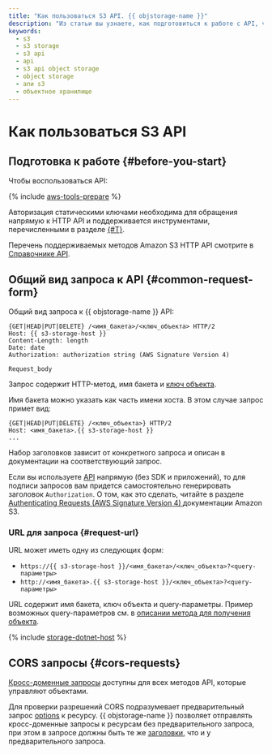 ```yaml
---
title: "Как пользоваться S3 API. {{ objstorage-name }}"
description: "Из статьи вы узнаете, как подготовиться к работе с API, что представляет собой запрос к {{ objstorage-name }} API и как использовать кросс-доменные запросы."
keywords:
  - s3
  - s3 storage
  - s3 api
  - api
  - s3 api object storage
  - object storage
  - апи s3
  - объектное хранилище
---
```


# Как пользоваться S3 API

## Подготовка к работе {#before-you-start}

Чтобы воспользоваться API:

{% include [aws-tools-prepare](../../_includes/aws-tools/aws-tools-prepare.md) %}

Авторизация статическими ключами необходима для обращения напрямую к HTTP API и поддерживается инструментами, перечисленными в разделе [{#T}](../tools/index.md).

Перечень поддерживаемых методов Amazon S3 HTTP API смотрите в [Справочнике API](api-ref/index.md).

## Общий вид запроса к API {#common-request-form}

Общий вид запроса к {{ objstorage-name }} API:

```
{GET|HEAD|PUT|DELETE} /<имя_бакета>/<ключ_объекта> HTTP/2
Host: {{ s3-storage-host }}
Content-Length: length
Date: date
Authorization: authorization string (AWS Signature Version 4)

Request_body
```

Запрос содержит HTTP-метод, имя бакета и [ключ объекта](../concepts/object.md).

Имя бакета можно указать как часть имени хоста. В этом случае запрос примет вид:

```
{GET|HEAD|PUT|DELETE} /<ключ_объекта>} HTTP/2
Host: <имя_бакета>.{{ s3-storage-host }}
...
```

Набор заголовков зависит от конкретного запроса и описан в документации на соответствующий запрос.

Если вы используете [API](../../glossary/rest-api.md) напрямую (без SDK и приложений), то для подписи запросов вам придется самостоятельно генерировать заголовок `Authorization`. О том, как это сделать, читайте в разделе [Authenticating Requests (AWS Signature Version 4) ](https://docs.aws.amazon.com/AmazonS3/latest/API/sig-v4-authenticating-requests.html) документации Amazon S3.

### URL для запроса {#request-url}

URL может иметь одну из следующих форм:

- `https://{{ s3-storage-host }}/<имя_бакета>/<ключ_объекта>?<query-параметры>`
- `http://<имя_бакета>.{{ s3-storage-host }}/<ключ_объекта>?<query-параметры>`

URL содержит имя бакета, ключ объекта и query-параметры. Пример возможных query-параметров см. в [описании метода для получения объекта](api-ref/object/get.md).

{% include [storage-dotnet-host](../_includes_service/storage-dotnet-host.md) %}

## CORS запросы {#cors-requests}

[Кросс-доменные запросы](../concepts/cors.md) доступны для всех методов API, которые управляют объектами.

Для проверки разрешений CORS подразумевает предварительный запрос [options](api-ref/object/options.md) к ресурсу. {{ objstorage-name }} позволяет отправлять кросс-доменные запросы к ресурсам без предварительного запроса, при этом в запросе должны быть те же [заголовки](api-ref/object/options.md#request-headers), что и у предварительного запроса.
